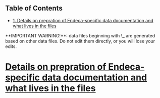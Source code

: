 <div id="table-of-contents">
<h2>Table of Contents</h2>
<div id="text-table-of-contents">
<ul>
<li><a href="#orgd61c465">1. Details on prepration of Endeca-specific data documentation and what lives in the files</a></li>
</ul>
</div>
</div>
**IMPORTANT WARNING!**: data files beginning with \_ are generated based on other data files. Do not edit them directly, or you will lose your edits.


<a id="orgd61c465"></a>

# [Details on prepration of Endeca-specific data documentation and what lives in the files](https://github.com/trln/data-documentation/blob/master/endeca_data_preparation.org)

